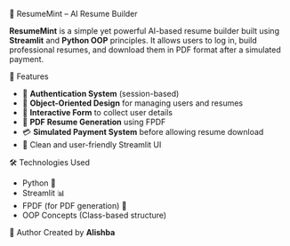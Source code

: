 🧾 ResumeMint – AI Resume Builder

**ResumeMint** is a simple yet powerful AI-based resume builder built using **Streamlit** and **Python OOP** principles. It allows users to log in, build professional resumes, and download them in PDF format after a simulated payment.

🚀 Features

* 🔐 **Authentication System** (session-based)
* 🧠 **Object-Oriented Design** for managing users and resumes
* 📝 **Interactive Form** to collect user details
* 📄 **PDF Resume Generation** using FPDF
* 💳 **Simulated Payment System** before allowing resume download
* 🎯 Clean and user-friendly Streamlit UI

🛠️ Technologies Used

* Python 🐍
* Streamlit 📊
* FPDF (for PDF generation) 📄
* OOP Concepts (Class-based structure)

🧠 Author
Created by **Alishba**
